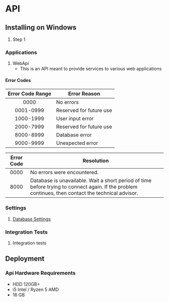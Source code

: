 # API

## Installing on Windows

1. Step 1

### Applications

1. WebApi
	* This is an API meant to provide services to various web applications
	
#### Error Codes

| Error Code Range | Error Reason            |
|:----------------:|-------------------------|
|       0000       | No errors               |
|     0001-0999    | Reserved for future use |
|     1000-1999    | User input error        |
|     2000-7999    | Reserved for future use |
|     8000-8999    | Database error          |
|     9000-9999    | Unexpected error        |

| Error Code | Resolution |
|:----------:|------------|
|    0000    | No errors were encountered. |
|    8000    | Database is unavailable. Wait a short period of time before trying to connect again. If the problem continues, then contact the technical advisor. |

### Settings

1. [Database Settings](SettingsConfiguration.md#stats-download-database-connection-settings)	

### Integration Tests

1. Integration tests
	
## Deployment

### Api Hardware Requirements

* HDD 120GB+
* i5 Intel / Ryzen 5 AMD
* 16 GB